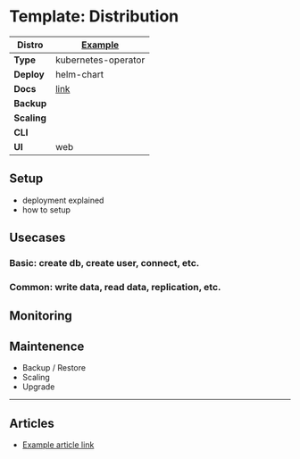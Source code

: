 # Template: Distribution

|**Distro**|[Example](#)|
|-|-|
|**Type**|kubernetes-operator|
|**Deploy**|helm-chart|
|**Docs**|[link](#)|
|**Backup**||
|**Scaling**||
|**CLI**||
|**UI**|web|

## Setup

- deployment explained
- how to setup

## Usecases

### Basic: create db, create user, connect, etc.
### Common: write data, read data, replication, etc.

## Monitoring

## Maintenence

- Backup / Restore
- Scaling
- Upgrade

---

## Articles

* [Example article link](#)
